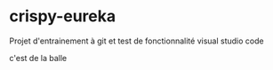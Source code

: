 # crispy-eureka

Projet d'entrainement à git et test de fonctionnalité visual studio code

c'est de la balle
